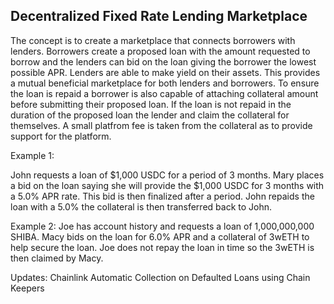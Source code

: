 ## Decentralized Fixed Rate Lending Marketplace

The concept is to create a marketplace that connects borrowers with lenders. Borrowers create a proposed loan with the amount requested to borrow and the lenders can bid on the loan giving the borrower the lowest possible APR. Lenders are able to make yield on their assets. This provides a mutual beneficial marketplace for both lenders and borrowers.  To ensure the loan is repaid a borrower is also capable of attaching collateral amount before submitting their proposed loan. If the loan is not repaid in the duration of the proposed loan the lender and claim the collateral for themselves. A small platfrom fee is taken from the collateral as to provide support for the platform. 


Example 1: 

John requests a loan of $1,000 USDC for a period of 3 months. Mary places a bid on the loan saying she will provide the $1,000 USDC for 3 months with a 5.0% APR rate. This bid is then finalized after a period. John repaids the loan with a 5.0% the collateral is then transferred back to John. 
 

Example 2: 
Joe has account history and requests a loan of 1,000,000,000 SHIBA. Macy bids on the loan for 6.0% APR and a collateral of 3wETH to help secure the loan. Joe does not repay the loan in time so the 3wETH is then claimed by Macy.


Updates: 
Chainlink Automatic Collection on Defaulted Loans using Chain Keepers
